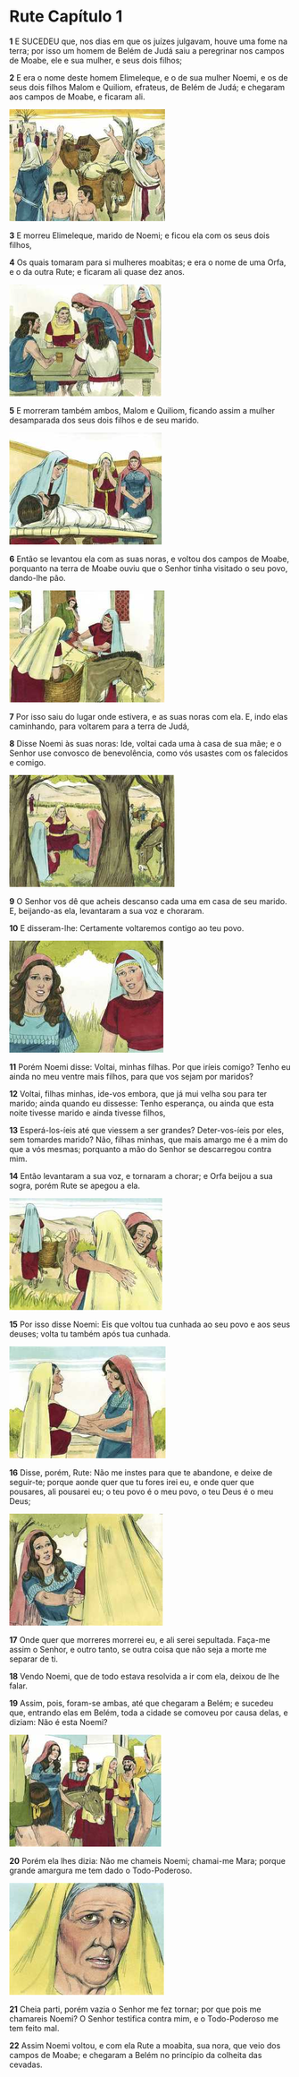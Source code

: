 # Rute Capítulo 1

**1** 	E SUCEDEU que, nos dias em que os juízes julgavam, houve uma fome na terra; por isso um homem de Belém de Judá saiu a peregrinar nos campos de Moabe, ele e sua mulher, e seus dois filhos;

**2** 	E era o nome deste homem Elimeleque, e o de sua mulher Noemi, e os de seus dois filhos Malom e Quiliom, efrateus, de Belém de Judá; e chegaram aos campos de Moabe, e ficaram ali.

![](../Images/SweetPublishing/8-1-1.jpg) 

**3** 	E morreu Elimeleque, marido de Noemi; e ficou ela com os seus dois filhos,

**4** 	Os quais tomaram para si mulheres moabitas; e era o nome de uma Orfa, e o da outra Rute; e ficaram ali quase dez anos.

![](../Images/SweetPublishing/8-1-2.jpg) 

**5** 	E morreram também ambos, Malom e Quiliom, ficando assim a mulher desamparada dos seus dois filhos e de seu marido.

![](../Images/SweetPublishing/8-1-3.jpg) 

**6** 	Então se levantou ela com as suas noras, e voltou dos campos de Moabe, porquanto na terra de Moabe ouviu que o Senhor tinha visitado o seu povo, dando-lhe pão.

![](../Images/SweetPublishing/8-1-4.jpg) 

**7** 	Por isso saiu do lugar onde estivera, e as suas noras com ela. E, indo elas caminhando, para voltarem para a terra de Judá,

**8** 	Disse Noemi às suas noras: Ide, voltai cada uma à casa de sua mãe; e o Senhor use convosco de benevolência, como vós usastes com os falecidos e comigo.

![](../Images/SweetPublishing/8-1-5.jpg) 

**9** 	O Senhor vos dê que acheis descanso cada uma em casa de seu marido. E, beijando-as ela, levantaram a sua voz e choraram.

**10** 	E disseram-lhe: Certamente voltaremos contigo ao teu povo.

![](../Images/SweetPublishing/8-1-6.jpg) 

**11** 	Porém Noemi disse: Voltai, minhas filhas. Por que iríeis comigo? Tenho eu ainda no meu ventre mais filhos, para que vos sejam por maridos?

**12** 	Voltai, filhas minhas, ide-vos embora, que já mui velha sou para ter marido; ainda quando eu dissesse: Tenho esperança, ou ainda que esta noite tivesse marido e ainda tivesse filhos,

**13** 	Esperá-los-íeis até que viessem a ser grandes? Deter-vos-íeis por eles, sem tomardes marido? Não, filhas minhas, que mais amargo me é a mim do que a vós mesmas; porquanto a mão do Senhor se descarregou contra mim.

**14** 	Então levantaram a sua voz, e tornaram a chorar; e Orfa beijou a sua sogra, porém Rute se apegou a ela.

![](../Images/SweetPublishing/8-1-7.jpg) 

**15** 	Por isso disse Noemi: Eis que voltou tua cunhada ao seu povo e aos seus deuses; volta tu também após tua cunhada.

![](../Images/SweetPublishing/8-1-8.jpg) 

**16** 	Disse, porém, Rute: Não me instes para que te abandone, e deixe de seguir-te; porque aonde quer que tu fores irei eu, e onde quer que pousares, ali pousarei eu; o teu povo é o meu povo, o teu Deus é o meu Deus;

![](../Images/SweetPublishing/8-1-9.jpg) 

**17** 	Onde quer que morreres morrerei eu, e ali serei sepultada. Faça-me assim o Senhor, e outro tanto, se outra coisa que não seja a morte me separar de ti.

**18** 	Vendo Noemi, que de todo estava resolvida a ir com ela, deixou de lhe falar.

**19** 	Assim, pois, foram-se ambas, até que chegaram a Belém; e sucedeu que, entrando elas em Belém, toda a cidade se comoveu por causa delas, e diziam: Não é esta Noemi?

![](../Images/SweetPublishing/8-1-10.jpg) 

**20** 	Porém ela lhes dizia: Não me chameis Noemi; chamai-me Mara; porque grande amargura me tem dado o Todo-Poderoso.

![](../Images/SweetPublishing/8-1-11.jpg) 

**21** 	Cheia parti, porém vazia o Senhor me fez tornar; por que pois me chamareis Noemi? O Senhor testifica contra mim, e o Todo-Poderoso me tem feito mal.

**22** 	Assim Noemi voltou, e com ela Rute a moabita, sua nora, que veio dos campos de Moabe; e chegaram a Belém no princípio da colheita das cevadas.

